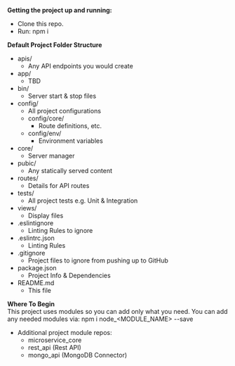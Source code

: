 **Getting the project up and running:**  
- Clone this repo.  
- Run: npm i  


**Default Project Folder Structure**  
- apis/  
	- Any API endpoints you would create  
- app/  
	- TBD  
- bin/  
	 - Server start & stop files  
- config/  
	- All project configurations  
	- config/core/  
		- Route definitions, etc.  
	- config/env/  
		- Environment variables  
- core/  
	- Server manager  
- pubic/
	- Any statically served content
- routes/
	- Details for API routes
- tests/
	- All project tests e.g. Unit & Integration
- views/
	- Display files
- .eslintignore
	- Linting Rules to ignore
- .eslintrc.json
	- Linting Rules
- .gitignore
	- Project files to ignore from pushing up to GitHub
- package.json
	- Project Info & Dependencies
- README.md
	-	This file


**Where To Begin**  
This project uses modules so you can add only what you need. You can add any needed modules via: npm i node_<MODULE_NAME> --save  
- Additional project module repos:  
	- microservice_core  
	- rest_api (Rest API)  
	- mongo_api (MongoDB Connector)  

